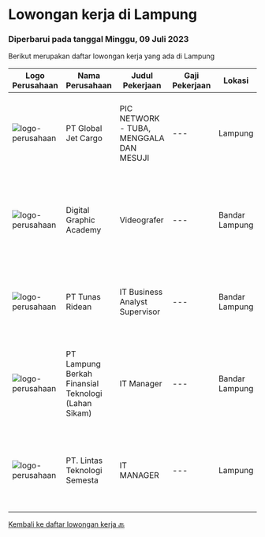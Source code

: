 
  # Lowongan kerja di Lampung

  ### Diperbarui pada tanggal Minggu, 09 Juli 2023

  Berikut merupakan daftar lowongan kerja yang ada di Lampung

  |Logo Perusahaan | Nama Perusahaan | Judul Pekerjaan | Gaji Pekerjaan | Lokasi | Deskripsi | Tanggal diunggah | Pranala |
  | -------------- | --------------- | --------------- | --------- | --------- | -------------- | ------- | ----------- |
  |![logo-perusahaan](https://image-service-cdn.seek.com.au/f56835d296502832126849ef876003dc855cf918/ee4dce1061f3f616224767ad58cb2fc751b8d2dc)|PT Global Jet Cargo|PIC NETWORK - TUBA, MENGGALA DAN MESUJI|---|Lampung|Usia maksimal 40 tahun Pendidikan minimal D3 semua jurusan Pengalaman di bidang Jasa Logistik minimal 2 tahun Mempunyai pengalaman membuka outlet...|Sabtu, 24 Juni 2023|https://www.jobstreet.co.id/id/job/pic-network-tuba-menggala-dan-mesuji-4374024?token=0~e57fef69-45dc-4102-82e4-978a72287b56&sectionRank=1&jobId=jobstreet-id-job-4374024|
|![logo-perusahaan](https://i.ibb.co/sqvTCh9/112815900-stock-vector-no-image-available-icon-flat-vector.webp)|Digital Graphic Academy|Videografer|---|Bandar Lampung|Kualifikasi Mampu menggunakan Software Video PC ataupun Smartphone  Mampu dan mahir mengoperasikan kamera Suka dengan dunia pendidikan  Disiplin dan...|Sabtu, 24 Juni 2023|https://www.jobstreet.co.id/id/job/videografer-4383947?token=0~e57fef69-45dc-4102-82e4-978a72287b56&sectionRank=2&jobId=jobstreet-id-job-4383947|
|![logo-perusahaan](https://image-service-cdn.seek.com.au/bfa0499587c60523d092c92bf1eac2d3255c059c/ee4dce1061f3f616224767ad58cb2fc751b8d2dc)|PT Tunas Ridean|IT Business Analyst Supervisor|---|Bandar Lampung|Menganalisa/melakukan feasibity study dari kebutuhan bisnis. Mengukur cost and benefit sebelum dan sesudah penggunaan dan pengembangan...|Jumat, 23 Juni 2023|https://www.jobstreet.co.id/id/job/it-business-analyst-supervisor-4382848?token=0~e57fef69-45dc-4102-82e4-978a72287b56&sectionRank=3&jobId=jobstreet-id-job-4382848|
|![logo-perusahaan](https://image-service-cdn.seek.com.au/13f812329313cac509a6284ef404e4101708992e/ee4dce1061f3f616224767ad58cb2fc751b8d2dc)|PT Lampung Berkah Finansial Teknologi (Lahan Sikam)|IT Manager|---|Bandar Lampung|Job Requirement : Pengalaman Minimal 3 Tahun di bidang TI sebagai IT Manager Memiliki pemahaman yang kuat dan pengalaman dalam mengelola infrastruktur...|Senin, 19 Juni 2023|https://www.jobstreet.co.id/id/job/it-manager-4377613?token=0~e57fef69-45dc-4102-82e4-978a72287b56&sectionRank=4&jobId=jobstreet-id-job-4377613|
|![logo-perusahaan](https://i.ibb.co/sqvTCh9/112815900-stock-vector-no-image-available-icon-flat-vector.webp)|PT. Lintas Teknologi Semesta|IT MANAGER|---|Lampung|Job Description Manage and lead corporate IT teams to deliver stable and solutive IT solutions Ensure that the day-to-day IT operations running...|Sabtu, 10 Juni 2023|https://www.jobstreet.co.id/id/job/it-manager-4366899?token=0~e57fef69-45dc-4102-82e4-978a72287b56&sectionRank=5&jobId=jobstreet-id-job-4366899|


  [Kembali ke daftar lowongan kerja 🔙](../README.md#daftar-lowongan-kerja)
  